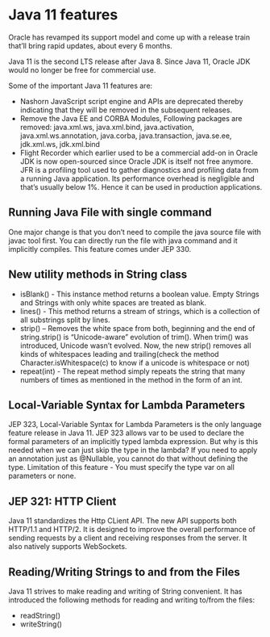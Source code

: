 # Java 11 features

Oracle has revamped its support model and come up with a release train that’ll bring rapid updates, about every 6
months.

Java 11 is the second LTS release after Java 8. Since Java 11, Oracle JDK would no longer be free for commercial use.

Some of the important Java 11 features are:

- Nashorn JavaScript script engine and APIs are deprecated thereby indicating that they will be removed in the
  subsequent releases.
- Remove the Java EE and CORBA Modules, Following packages are removed: java.xml.ws, java.xml.bind, java.activation,
  java.xml.ws.annotation, java.corba, java.transaction, java.se.ee, jdk.xml.ws, jdk.xml.bind
- Flight Recorder which earlier used to be a commercial add-on in Oracle JDK is now open-sourced since Oracle JDK is
  itself not free anymore. JFR is a profiling tool used to gather diagnostics and profiling data from a running Java
  application. Its performance overhead is negligible and that’s usually below 1%. Hence it can be used in production
  applications.

## Running Java File with single command

One major change is that you don’t need to compile the java source file with javac tool first. You can directly run the
file with java command and it implicitly compiles. This feature comes under JEP 330.

## New utility methods in String class

- isBlank() - This instance method returns a boolean value. Empty Strings and Strings with only white spaces are treated
  as blank.
- lines() - This method returns a stream of strings, which is a collection of all substrings split by lines.
- strip() – Removes the white space from both, beginning and the end of string.strip() is “Unicode-aware” evolution of
  trim(). When trim() was introduced, Unicode wasn’t evolved. Now, the new strip() removes all kinds of whitespaces
  leading and trailing(check the method Character.isWhitespace(c) to know if a unicode is whitespace or not)
- repeat(int) - The repeat method simply repeats the string that many numbers of times as mentioned in the method in the
  form of an int.

## Local-Variable Syntax for Lambda Parameters

JEP 323, Local-Variable Syntax for Lambda Parameters is the only language feature release in Java 11. JEP 323 allows var
to be used to declare the formal parameters of an implicitly typed lambda expression. But why is this needed when we can
just skip the type in the lambda? If you need to apply an annotation just as @Nullable, you cannot do that without
defining the type. Limitation of this feature - You must specify the type var on all parameters or none.

## JEP 321: HTTP Client

Java 11 standardizes the Http CLient API. The new API supports both HTTP/1.1 and HTTP/2. It is designed to improve the
overall performance of sending requests by a client and receiving responses from the server. It also natively supports
WebSockets.

## Reading/Writing Strings to and from the Files

Java 11 strives to make reading and writing of String convenient. It has introduced the following methods for reading
and writing to/from the files:

- readString()
- writeString()
